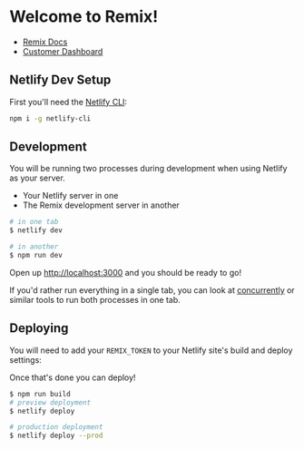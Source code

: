 # Welcome to Remix!

- [Remix Docs](https://docs.remix.run)
- [Customer Dashboard](https://remix.run/dashboard)

## Netlify Dev Setup

First you'll need the [Netlify CLI](https://www.netlify.com/products/dev/):

```sh
npm i -g netlify-cli
```

## Development

You will be running two processes during development when using Netlify as your server.

- Your Netlify server in one
- The Remix development server in another

```sh
# in one tab
$ netlify dev

# in another
$ npm run dev
```

Open up [http://localhost:3000](http://localhost:3000) and you should be ready to go!

If you'd rather run everything in a single tab, you can look at [concurrently](https://npm.im/concurrently) or similar tools to run both processes in one tab.

## Deploying

You will need to add your `REMIX_TOKEN` to your Netlify site's build and deploy settings:

Once that's done you can deploy!

```sh
$ npm run build
# preview deployment
$ netlify deploy

# production deployment
$ netlify deploy --prod
```
